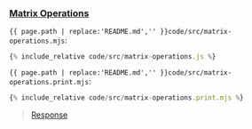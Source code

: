 ### [Matrix Operations](code.zip)

`{{ page.path | replace:'README.md','' }}code/src/matrix-operations.mjs`:

```js
{% include_relative code/src/matrix-operations.js %}
```

`{{ page.path | replace:'README.md','' }}code/src/matrix-operations.print.mjs`:

```js
{% include_relative code/src/matrix-operations.print.mjs %}
```

> [Response](response/src/matrix-operations.js)
